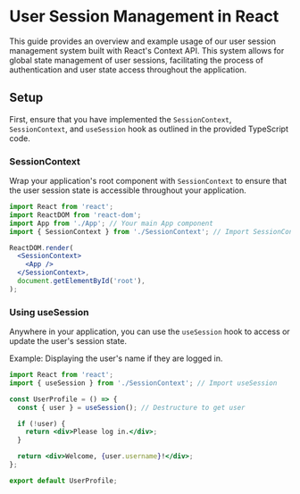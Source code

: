 # User Session Management in React

This guide provides an overview and example usage of our user session management system built with React's Context API. This system allows for global state management of user sessions, facilitating the process of authentication and user state access throughout the application.

## Setup

First, ensure that you have implemented the `SessionContext`, `SessionContext`, and `useSession` hook as outlined in the provided TypeScript code.

### SessionContext

Wrap your application's root component with `SessionContext` to ensure that the user session state is accessible throughout your application.

```jsx
import React from 'react';
import ReactDOM from 'react-dom';
import App from './App'; // Your main App component
import { SessionContext } from './SessionContext'; // Import SessionContext

ReactDOM.render(
  <SessionContext>
    <App />
  </SessionContext>,
  document.getElementById('root'),
);
```

### Using useSession

Anywhere in your application, you can use the `useSession` hook to access or update the user's session state.

Example: Displaying the user's name if they are logged in.

```jsx
import React from 'react';
import { useSession } from './SessionContext'; // Import useSession

const UserProfile = () => {
  const { user } = useSession(); // Destructure to get user

  if (!user) {
    return <div>Please log in.</div>;
  }

  return <div>Welcome, {user.username}!</div>;
};

export default UserProfile;
```
